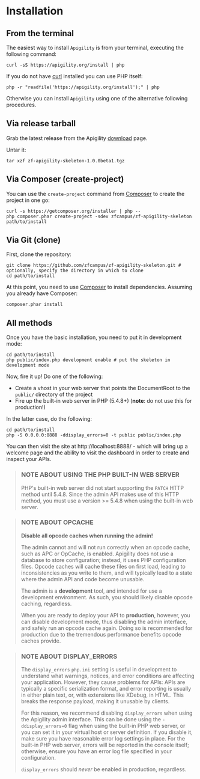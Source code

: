 Installation
============

## From the terminal

The easiest way to install `Apigility` is from your terminal, executing the following command:

```console
curl -sS https://apigility.org/install | php
```

If you do not have [curl](http://curl.haxx.se/) installed you can use PHP itself:

```console
php -r "readfile('https://apigility.org/install');" | php
```
Otherwise you can install `Apigility` using one of the alternative following procedures.

## Via release tarball

Grab the latest release from the Apigility [download](https://apigility.org/download) page.

Untar it:

```console
tar xzf zf-apigility-skeleton-1.0.0beta1.tgz
```

## Via Composer (create-project)

You can use the `create-project` command from [Composer](http://getcomposer.org/)
to create the project in one go:

```console
curl -s https://getcomposer.org/installer | php --
php composer.phar create-project -sdev zfcampus/zf-apigility-skeleton path/to/install
```

## Via Git (clone)

First, clone the repository:

```console
git clone https://github.com/zfcampus/zf-apigility-skeleton.git # optionally, specify the directory in which to clone
cd path/to/install
```

At this point, you need to use [Composer](https://getcomposer.org/) to install
dependencies. Assuming you already have Composer:

```console
composer.phar install
```

## All methods

Once you have the basic installation, you need to put it in development mode:

```console
cd path/to/install
php public/index.php development enable # put the skeleton in development mode
```

Now, fire it up! Do one of the following:

- Create a vhost in your web server that points the DocumentRoot to the
  `public/` directory of the project
- Fire up the built-in web server in PHP (5.4.8+) (**note**: do not use this for
  production!)

In the latter case, do the following:

```console
cd path/to/install
php -S 0.0.0.0:8888 -ddisplay_errors=0 -t public public/index.php
```

You can then visit the site at http://localhost:8888/ - which will bring up a
welcome page and the ability to visit the dashboard in order to create and
inspect your APIs.

> ### NOTE ABOUT USING THE PHP BUILT-IN WEB SERVER
> 
> PHP's built-in web server did not start supporting the `PATCH` HTTP method until
> 5.4.8. Since the admin API makes use of this HTTP method, you must use a version
> &gt;= 5.4.8 when using the built-in web server.

> ### NOTE ABOUT OPCACHE
> 
> **Disable all opcode caches when running the admin!**
> 
> The admin cannot and will not run correctly when an opcode cache, such as APC or
> OpCache, is enabled. Apigility does not use a database to store configuration;
> instead, it uses PHP configuration files. Opcode caches will cache these files
> on first load, leading to inconsistencies as you write to them, and will
> typically lead to a state where the admin API and code become unusable.
> 
> The admin is a **development** tool, and intended for use a development
> environment. As such, you should likely disable opcode caching, regardless.
> 
> When you are ready to deploy your API to **production**, however, you can
> disable development mode, thus disabling the admin interface, and safely run an
> opcode cache again. Doing so is recommended for production due to the tremendous
> performance benefits opcode caches provide.

> ### NOTE ABOUT DISPLAY_ERRORS
> 
> The `display_errors` `php.ini` setting is useful in development to understand what warnings,
> notices, and error conditions are affecting your application. However, they cause problems for APIs:
> APIs are typically a specific serialization format, and error reporting is usually in either plain
> text, or, with extensions like XDebug, in HTML. This breaks the response payload, making it unusable
> by clients.
> 
> For this reason, we recommend disabling `display_errors` when using the Apigility admin interface.
> This can be done using the `-ddisplay_errors=0` flag when using the built-in PHP web server, or you
> can set it in your virtual host or server definition. If you disable it, make sure you have
> reasonable error log settings in place. For the built-in PHP web server, errors will be reported in
> the console itself; otherwise, ensure you have an error log file specified in your configuration.
> 
> `display_errors` should *never* be enabled in production, regardless.
